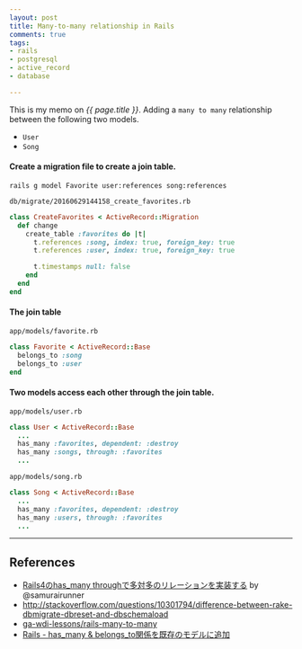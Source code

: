 ```yaml
---
layout: post
title: Many-to-many relationship in Rails
comments: true
tags:
- rails
- postgresql
- active_record
- database

---
```


This is my memo on *{{ page.title }}*.
Adding a `many to many` relationship between the following two models.

- `User`
- `Song`

 

#### Create a migration file to create a join table.

```
rails g model Favorite user:references song:references
```

`db/migrate/20160629144158_create_favorites.rb`

```rb
class CreateFavorites < ActiveRecord::Migration
  def change
    create_table :favorites do |t|
      t.references :song, index: true, foreign_key: true
      t.references :user, index: true, foreign_key: true

      t.timestamps null: false
    end
  end
end
```

#### The join table

`app/models/favorite.rb`

```rb
class Favorite < ActiveRecord::Base
  belongs_to :song
  belongs_to :user
end
```

#### Two models access each other through the join table.

`app/models/user.rb`

```rb
class User < ActiveRecord::Base
  ...
  has_many :favorites, dependent: :destroy
  has_many :songs, through: :favorites
  ...
```

`app/models/song.rb`

```rb
class Song < ActiveRecord::Base
  ...
  has_many :favorites, dependent: :destroy
  has_many :users, through: :favorites
  ...
```

---

## References

- [Rails4のhas_many throughで多対多のリレーションを実装する](http://qiita.com/samurairunner/items/cbd91bb9e3f8b0433b99) by @samurairunner
- http://stackoverflow.com/questions/10301794/difference-between-rake-dbmigrate-dbreset-and-dbschemaload
- [ga-wdi-lessons/rails-many-to-many](https://github.com/ga-wdi-lessons/rails-many-to-many)
- [Rails - has_many & belongs_to関係を既存のモデルに追加](http://qiita.com/mnishiguchi/items/35e40ab46ef02d095ce0)
